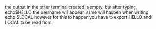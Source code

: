 the output in the other terminal created is empty, but after typing echo$HELLO the username will appear, same will happen when writing echo $LOCAL
however for this to happen you have to export HELLO and LOCAL to be read from 

